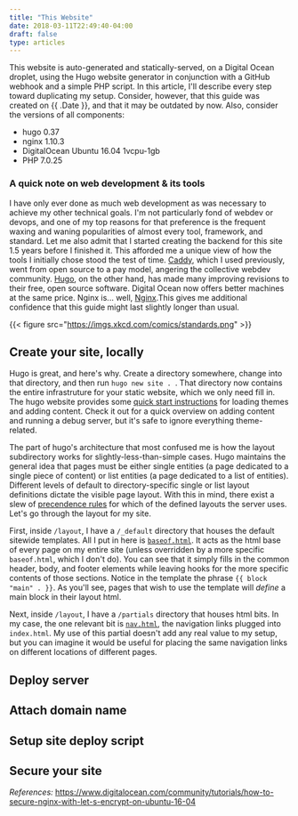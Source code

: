 ```yaml
---
title: "This Website"
date: 2018-03-11T22:49:40-04:00
draft: false
type: articles
---
```


This website is auto-generated and statically-served, on a Digital Ocean droplet, using
the Hugo website generator in conjunction with a GitHub webhook and a simple PHP script.
In this article, I'll describe every step toward duplicating my setup. Consider, however,
that this guide was created on {{ .Date }}, and that it may be outdated by now. Also,
consider the versions of all components:

  * hugo 0.37
  * nginx 1.10.3
  * DigitalOcean Ubuntu 16.04 1vcpu-1gb
  * PHP 7.0.25

### A quick note on web development & its tools
I have only ever done as much web development as was necessary to achieve my other technical goals. I'm not particularly fond of webdev or devops, and one of my top reasons for that preference is the frequent waxing and waning popularities of almost every tool, framework, and standard. Let me also admit that I started creating the backend for this site 1.5 years before I finished it. This afforded me a unique view of how the tools I initially chose stood the test of time. [Caddy](https://caddyserver.com/), which I used previously, went from open source to a pay model, angering the collective webdev community. [Hugo](https://gohugo.io/), on the other hand, has made many improving revisions to their free, open source software. Digital Ocean now offers better machines at the same price. Nginx is... well, [Nginx](https://nginx.org/en/).This gives me additional confidence that this guide might last slightly longer than usual.

{{< figure src="https://imgs.xkcd.com/comics/standards.png" >}}

## Create your site, locally
Hugo is great, and here's why. Create a directory somewhere, change into that directory, and then run `hugo new site . `. That directory now contains the entire infrastruture for your static website, which we only need fill in. The hugo website provides some [quick start instructions](https://gohugo.io/getting-started/quick-start/) for loading themes and adding content. Check it out for a quick overview on adding content and running a debug server, but it's safe to ignore everything theme-related.

The part of hugo's architecture that most confused me is how the layout subdirectory works for slightly-less-than-simple cases. Hugo maintains the general idea that pages must be either single entities (a page dedicated to a single piece of content) or list entities (a page dedicated to a list of entities). Different levels of default to directory-specific single or list layout definitions dictate the visible page layout. With this in mind, there exist a slew of [precendence rules](https://gohugo.io/templates/lookup-order/) for which of the defined layouts the server uses. Let's go through the layout for my site.

First, inside `/layout`, I have a `/_default` directory that houses the default sitewide templates. All I put in here is [`baseof.html`](https://github.com/Seanmatthews/seanmatthe.ws/blob/master/layouts/_default/baseof.html). It acts as the html base of every page on my entire site (unless overridden by a more specific `baseof.html`, which I don't do). You can see that it simply fills in the common header, body, and footer elements while leaving hooks for the more specific contents of those sections. Notice in the template the phrase `{{ block "main" . }}`. As you'll see, pages that wish to use the template will _define_ a main block in their layout html.

Next, inside `/layout`, I have a `/partials` directory that houses html bits. In my case, the one relevant bit is [`nav.html`](https://github.com/Seanmatthews/seanmatthe.ws/blob/master/layouts/partials/nav.html), the navigation links plugged into `index.html`. My use of this partial doesn't add any real value to my setup, but you can imagine it would be useful for placing the same navigation links on different locations of different pages.



## Deploy server


## Attach domain name


## Setup site deploy script


## Secure your site


_References:_
https://www.digitalocean.com/community/tutorials/how-to-secure-nginx-with-let-s-encrypt-on-ubuntu-16-04